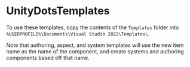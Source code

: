 # UnityDotsTemplates
To use these templates, copy the contents of the `Templates` folder into `%USERPROFILE%\Documents\Visual Studio 2022\Templates\`.

Note that authoring, aspect, and system templates will use the new item name as the name of the component, and create systems and authoring components based off that name.
